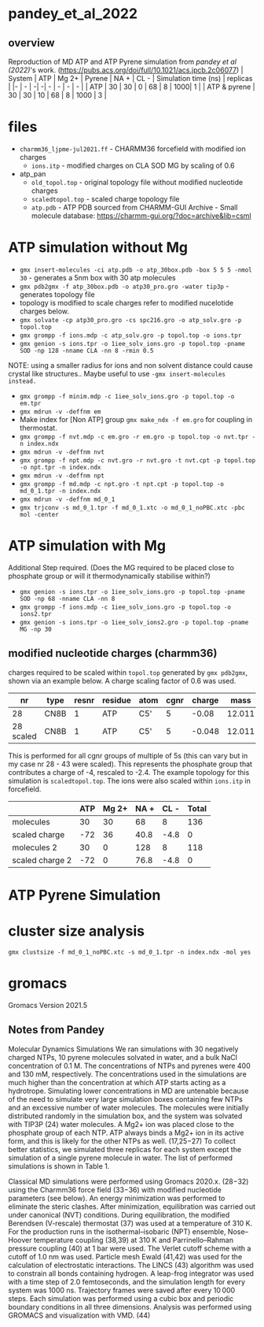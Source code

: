 # pandey_et_al_2022
## overview 
Reproduction of MD ATP and ATP Pyrene simulation from *pandey et al (2022)*'s work. (https://pubs.acs.org/doi/full/10.1021/acs.jpcb.2c06077)
| System | ATP | Mg 2+ | Pyrene | NA + | CL -  | Simulation time (ns) | replicas |
|-  | - | -| -| - | - | - | - |
| ATP | 30 | 30 | 0 | 68 | 8 | 1000| 1 |
| ATP & pyrene  | 30 | 30 | 10 | 68 | 8 | 1000 | 3 |

# files
* `charmm36_ljpme-jul2021.ff` - CHARMM36 forcefield with modified ion charges
   * `ions.itp` - modified charges on CLA SOD MG by scaling of 0.6
* atp_pan
   * `old_topol.top` - original topology file without modified nucleotide charges
   * `scaledtopol.top` - scaled charge topology file 
   * `atp.pdb` - ATP PDB sourced from CHARMM-GUI Archive - Small molecule database: https://charmm-gui.org/?doc=archive&lib=csml

# ATP simulation without Mg 
* `gmx insert-molecules -ci atp.pdb -o atp_30box.pdb -box 5 5 5 -nmol 30` - generates a 5nm box with 30 atp molecules 
* `gmx pdb2gmx -f atp_30box.pdb -o atp30_pro.gro -water tip3p` - generates topology file
* topology is modified to scale charges refer to modified nucelotide charges below.
* `gmx solvate -cp atp30_pro.gro -cs spc216.gro -o atp_solv.gro -p topol.top`
* `gmx grompp -f ions.mdp -c atp_solv.gro -p topol.top -o ions.tpr`
* `gmx genion -s ions.tpr -o 1iee_solv_ions.gro -p topol.top -pname SOD -np 128 -nname CLA -nn 8 -rmin 0.5`

NOTE: using a smaller radius for ions and non solvent distance could cause crystal like structures..
Maybe useful to use `-gmx insert-molecules instead.`

* `gmx grompp -f minim.mdp -c 1iee_solv_ions.gro -p topol.top -o em.tpr`
* `gmx mdrun -v -deffnm em`
* Make index for [Non ATP] group `gmx make_ndx -f em.gro` for coupling in thermostat.
* `gmx grompp -f nvt.mdp -c em.gro -r em.gro -p topol.top -o nvt.tpr -n index.ndx`
* `gmx mdrun -v -deffnm nvt`
* `gmx grompp -f npt.mdp -c nvt.gro -r nvt.gro -t nvt.cpt -p topol.top -o npt.tpr -n index.ndx`
* `gmx mdrun -v -deffnm npt`
* `gmx grompp -f md.mdp -c npt.gro -t npt.cpt -p topol.top -o md_0_1.tpr -n index.ndx`
* `gmx mdrun -v -deffnm md_0_1`
* `gmx trjconv -s md_0_1.tpr -f md_0_1.xtc -o md_0_1_noPBC.xtc -pbc mol -center`

# ATP simulation with Mg

Additional Step required. (Does the MG required to be placed close to phosphate group or will it thermodynamically stabilise within?)

* `gmx genion -s ions.tpr -o 1iee_solv_ions.gro -p topol.top -pname SOD -np 68 -nname CLA -nn 8`
* `gmx grompp -f ions.mdp -c 1iee_solv_ions.gro -p topol.top -o ions2.tpr`
* `gmx genion -s ions.tpr -o 1iee_solv_ions2.gro -p topol.top -pname MG -np 30`

## modified nucleotide charges (charmm36)
charges required to be scaled within `topol.top` generated by `gmx pdb2gmx`, shown via an example below. A charge scaling factor of 0.6 was used.  

| nr | type | resnr | residue | atom | cgnr  | charge | mass |
|-  | - | -| -| - | - | - | - |
| 28 | CN8B | 1 | ATP | C5' | 5 | -0.08 | 12.011 |
| 28 scaled| CN8B | 1 | ATP | C5' | 5 | -0.048 | 12.011 |

This is performed for all cgnr groups of multiple of 5s (this can vary but in my case nr 28 - 43 were scaled). This represents the phosphate group that contributes a charge of -4, rescaled to -2.4. The example topology for this simulation is `scaledtopol.top`. The ions were also scaled within `ions.itp` in forcefield. 

| | ATP | Mg 2+  | NA + | CL -  | Total |
|-  | - | -| - | - | - |
| molecules | 30 | 30 | 68 | 8 | 136| 
| scaled charge  | -72 | 36 | 40.8 | -4.8 | 0 | 
| molecules 2| 30 | 0 | 128 | 8 | 118 | 
| scaled charge 2  | -72 | 0 | 76.8 | -4.8 | 0 | 



# ATP Pyrene Simulation

# cluster size analysis

`gmx clustsize -f md_0_1_noPBC.xtc -s md_0_1.tpr -n index.ndx -mol yes` 



# gromacs
Gromacs Version 2021.5

## Notes from Pandey
Molecular Dynamics Simulations
We ran simulations with 30 negatively charged NTPs, 10 pyrene molecules solvated in water, and a bulk NaCl concentration of 0.1 M. The concentrations of NTPs and pyrenes were 400 and 130 mM, respectively. The concentrations used in the simulations are much higher than the concentration at which ATP starts acting as a hydrotrope. Simulating lower concentrations in MD are untenable because of the need to simulate very large simulation boxes containing few NTPs and an excessive number of water molecules. The molecules were initially distributed randomly in the simulation box, and the system was solvated with TIP3P (24) water molecules. A Mg2+ ion was placed close to the phosphate group of each NTP. ATP always binds a Mg2+ ion in its active form, and this is likely for the other NTPs as well. (17,25−27) To collect better statistics, we simulated three replicas for each system except the simulation of a single pyrene molecule in water. The list of performed simulations is shown in Table 1. 

Classical MD simulations were performed using Gromacs 2020.x. (28−32) using the Charmm36 force field (33−36) with modified nucleotide parameters (see below). An energy minimization was performed to eliminate the steric clashes. After minimization, equilibration was carried out under canonical (NVT) conditions. During equilibration, the modified Berendsen (V-rescale) thermostat (37) was used at a temperature of 310 K. For the production runs in the isothermal–isobaric (NPT) ensemble, Nose–Hoover temperature coupling (38,39) at 310 K and Parrinello–Rahman pressure coupling (40) at 1 bar were used. The Verlet cutoff scheme with a cutoff of 1.0 nm was used. Particle mesh Ewald (41,42) was used for the calculation of electrostatic interactions. The LINCS (43) algorithm was used to constrain all bonds containing hydrogen. A leap-frog integrator was used with a time step of 2.0 femtoseconds, and the simulation length for every system was 1000 ns. Trajectory frames were saved after every 10 000 steps. Each simulation was performed using a cubic box and periodic boundary conditions in all three dimensions. Analysis was performed using GROMACS and visualization with VMD. (44)
